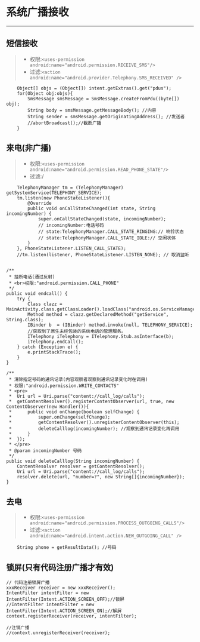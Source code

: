 # 系统广播接收
---
## 短信接收
> - 权限:`<uses-permission android:name="android.permission.RECEIVE_SMS"/>`
> - 过滤:`<action android:name="android.provider.Telephony.SMS_RECEIVED" />`
>
		Object[] objs = (Object[]) intent.getExtras().get("pdus");
		for(Object obj:objs){
			SmsMessage smsMessage = SmsMessage.createFromPdu((byte[]) obj);
			String body = smsMessage.getMessageBody(); //内容
			String sender = smsMessage.getOriginatingAddress(); //发送者
			//abortBroadcast();//截断广播
		}

## 来电(非广播)
> - 权限:`<uses-permission android:name="android.permission.READ_PHONE_STATE"/>`
> - 过滤:/
> 
 		TelephonyManager tm = (TelephonyManager) getSystemService(TELEPHONY_SERVICE);
		tm.listen(new PhoneStateListener(){
			@Override
			public void onCallStateChanged(int state, String incomingNumber) {
				super.onCallStateChanged(state, incomingNumber);
				// incomingNumber:电话号码
				// state:TelephonyManager.CALL_STATE_RINGING:// 响铃状态
				// state:TelephonyManager.CALL_STATE_IDLE:// 空闲状体
			}
		}, PhoneStateListener.LISTEN_CALL_STATE);
		//tm.listen(listener, PhoneStateListener.LISTEN_NONE); // 取消监听


	/**
	 * 挂断电话(通过反射)
	 * <br>权限:"android.permission.CALL_PHONE"
	 */
	public void endcall() {
		try {
			Class clazz = 	MainActivity.class.getClassLoader().loadClass("android.os.ServiceManager");
			Method method = clazz.getDeclaredMethod("getService", String.class);
			IBinder b  = (IBinder) method.invoke(null, TELEPHONY_SERVICE); 
			//获取到了原生未经包装的系统电话的管理服务。
			ITelephony iTelephony = ITelephony.Stub.asInterface(b);
			iTelephony.endCall();
		} catch (Exception e) {
			e.printStackTrace();
		}
	}

>
	/**
	 * 清除指定号码的通讯记录(内容观察者观察到通讯记录变化时在调用)
	 * 权限:"android.permission.WRITE_CONTACTS"
	 * <pre> 
	 * 	Uri url = Uri.parse("content://call_log/calls");
	 *	getContentResolver().registerContentObserver(url, true, new ContentObserver(new Handler()){
	 *		public void onChange(boolean selfChange) {
	 *			super.onChange(selfChange);
	 *			getContentResolver().unregisterContentObserver(this);
	 *			deleteCalllog(incomingNumber); //观察到通讯记录变化再调用
	 *		}
	 *	});
	 * </pre> 
	 * @param incomingNumber 号码
	 */
	public void deleteCalllog(String incomingNumber) {
		ContentResolver resolver = getContentResolver();
		Uri url = Uri.parse("content://call_log/calls");
		resolver.delete(url, "number=?", new String[]{incomingNumber});
	}


## 去电
> - 权限:`<uses-permission android:name="android.permission.PROCESS_OUTGOING_CALLS"/>`
> - 过滤:`<action android:name="android.intent.action.NEW_OUTGOING_CALL" />`
>
		String phone = getResultData(); //号码

## 锁屏(只有代码注册广播才有效)

	// 代码注册锁屏广播
	xxxReceiver receiver = new xxxReceiver();
	IntentFilter intentFilter = new IntentFilter(Intent.ACTION_SCREEN_OFF);//锁屏
	//IntentFilter intentFilter = new IntentFilter(Intent.ACTION_SCREEN_ON);//解屏
	context.registerReceiver(receiver, intentFilter);

	//注销广播
	//context.unregisterReceiver(receiver); 